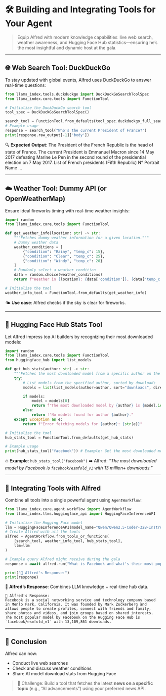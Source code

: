# 🛠️ Building and Integrating Tools for Your Agent

> Equip Alfred with modern knowledge capabilities: live web search, weather awareness, and Hugging Face Hub statistics—ensuring he’s the most insightful and dynamic host at the gala.

---

## 🌐 Web Search Tool: DuckDuckGo

To stay updated with global events, Alfred uses DuckDuckGo to answer real-time questions:

```python
from llama_index.tools.duckduckgo import DuckDuckGoSearchToolSpec
from llama_index.core.tools import FunctionTool

# Initialize the DuckDuckGo search tool
tool_spec = DuckDuckGoSearchToolSpec()

search_tool = FunctionTool.from_defaults(tool_spec.duckduckgo_full_search)
# Example usage
response = search_tool("Who's the current President of France?")
print(response.raw_output[-1]['body'])
```

🔍 **Expected Output**:
The President of the French Republic is the head of state of France. The current President is Emmanuel Macron since 14 May 2017 defeating Marine Le Pen in the second round of the presidential election on 7 May 2017. List of French presidents (Fifth Republic) N° Portrait Name ...

---

## ☁️ Weather Tool: Dummy API (or OpenWeatherMap)

Ensure ideal fireworks timing with real-time weather insights:

```python
import random
from llama_index.core.tools import FunctionTool

def get_weather_info(location: str) -> str:
    """Fetches dummy weather information for a given location."""
    # Dummy weather data
    weather_conditions = [
        {"condition": "Rainy", "temp_c": 15},
        {"condition": "Clear", "temp_c": 25},
        {"condition": "Windy", "temp_c": 20}
    ]
    # Randomly select a weather condition
    data = random.choice(weather_conditions)
    return f"Weather in {location}: {data['condition']}, {data['temp_c']}°C"

# Initialize the tool
weather_info_tool = FunctionTool.from_defaults(get_weather_info)
```

🌤️ **Use case**: Alfred checks if the sky is clear for fireworks.

---

## 🤖 Hugging Face Hub Stats Tool

Let Alfred impress top AI builders by recognizing their most downloaded models:

```python
import random
from llama_index.core.tools import FunctionTool
from huggingface_hub import list_models

def get_hub_stats(author: str) -> str:
    """Fetches the most downloaded model from a specific author on the Hugging Face Hub."""
    try:
        # List models from the specified author, sorted by downloads
        models = list(list_models(author=author, sort="downloads", direction=-1, limit=1))

        if models:
            model = models[0]
            return f"The most downloaded model by {author} is {model.id} with {model.downloads:,} downloads."
        else:
            return f"No models found for author {author}."
    except Exception as e:
        return f"Error fetching models for {author}: {str(e)}"

# Initialize the tool
hub_stats_tool = FunctionTool.from_defaults(get_hub_stats)

# Example usage
print(hub_stats_tool("facebook")) # Example: Get the most downloaded model by Facebook
```

🔥 **Example**:
`hub_stats_tool("facebook")`
➡️ Alfred: *“The most downloaded model by Facebook is `facebook/esmfold_v1` with 13 million+ downloads.”*

---

## 🧠 Integrating Tools with Alfred

Combine all tools into a single powerful agent using `AgentWorkflow`:

```python
from llama_index.core.agent.workflow import AgentWorkflow
from llama_index.llms.huggingface_api import HuggingFaceInferenceAPI

# Initialize the Hugging Face model
llm = HuggingFaceInferenceAPI(model_name="Qwen/Qwen2.5-Coder-32B-Instruct")
# Create Alfred with all the tools
alfred = AgentWorkflow.from_tools_or_functions(
    [search_tool, weather_info_tool, hub_stats_tool],
    llm=llm
)

# Example query Alfred might receive during the gala
response = await alfred.run("What is Facebook and what's their most popular model?")

print("🎩 Alfred's Response:")
print(response)
```

🧠 **Alfred’s Response**: Combines LLM knowledge + real-time hub data.
```
🎩 Alfred's Response:
Facebook is a social networking service and technology company based in Menlo Park, California. It was founded by Mark Zuckerberg and allows people to create profiles, connect with friends and family, share photos and videos, and join groups based on shared interests. The most popular model by Facebook on the Hugging Face Hub is `facebook/esmfold_v1` with 13,109,861 downloads.
```

---

## 📌 Conclusion

Alfred can now:

* Conduct live web searches
* Check and discuss weather conditions
* Share AI model download stats from Hugging Face

> 🔧 Challenge: Build a tool that fetches the latest **news on a specific topic** (e.g., “AI advancements”) using your preferred news API.

